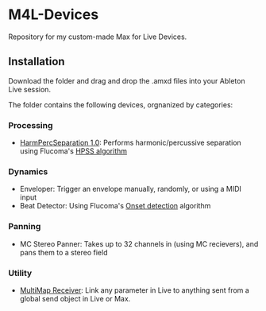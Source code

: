 # M4L-Devices
Repository for my custom-made Max for Live Devices.

## Installation

Download the folder and drag and drop the .amxd files into your Ableton Live session. 

The folder contains the following devices, orgnanized by categories:

### Processing

- [HarmPercSeparation 1.0](https://maxforlive.com/library/device/7920/harmpercseparation): Performs harmonic/percussive separation using Flucoma's [HPSS algorithm](https://learn.flucoma.org/reference/hpss/)

### Dynamics

- Enveloper: Trigger an envelope manually, randomly, or using a MIDI input
- Beat Detector: Using Flucoma's [Onset detection](https://learn.flucoma.org/reference/onsetslice/) algorithm

### Panning

- MC Stereo Panner: Takes up to 32 channels in (using MC recievers), and pans them to a stereo field

### Utility

- [MultiMap Receiver](https://maxforlive.com/library/device/8060/multimap-receiver): Link any parameter in Live to anything sent from a global send object in Live or Max.
